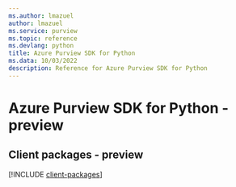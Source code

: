 ```yaml
---
ms.author: lmazuel
author: lmazuel
ms.service: purview
ms.topic: reference
ms.devlang: python
title: Azure Purview SDK for Python
ms.data: 10/03/2022
description: Reference for Azure Purview SDK for Python
---
```

# Azure Purview SDK for Python - preview

## Client packages - preview
[!INCLUDE [client-packages](purview-client-index.md)]